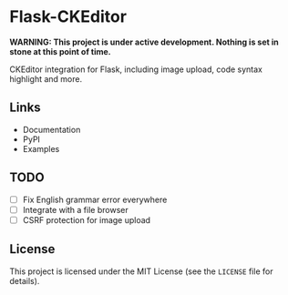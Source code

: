 # Flask-CKEditor

**WARNING: This project is under active development. Nothing is set in stone at this point of time.**

CKEditor integration for Flask, including image upload, code syntax highlight and more.

## Links

* Documentation
* PyPI
* Examples

## TODO

- [ ] Fix English grammar error everywhere
- [ ] Integrate with a file browser
- [ ] CSRF protection for image upload

## License

This project is licensed under the MIT License (see the `LICENSE` file for details).

